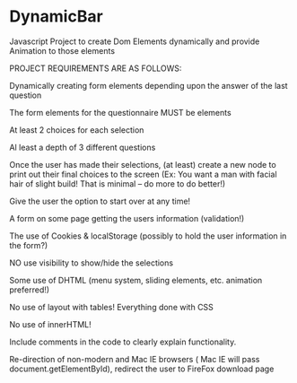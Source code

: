 DynamicBar
==========

Javascript Project to create Dom Elements dynamically and provide Animation to those elements

PROJECT REQUIREMENTS ARE AS FOLLOWS:

Dynamically creating form elements depending upon the answer of the last question

The form elements for the questionnaire MUST be elements

At least 2 choices for each selection

Al least a depth of 3 different questions 


Once the user has made their selections, (at least) create a new node to print out their final choices to the screen (Ex: You want a man with facial hair of slight build! That is minimal – do more to do better!)

Give the user the option to start over at any time!

A form on some page getting the users information (validation!)

The use of Cookies & localStorage (possibly to hold the user information in the form?)

NO use visibility to show/hide the selections

Some use of DHTML (menu system, sliding elements, etc. animation preferred!)

No use of layout with tables! Everything done with CSS

No use of innerHTML! 

Include comments in the code to clearly explain functionality.

Re-direction of non-modern and Mac IE browsers ( Mac IE will pass document.getElementById), redirect the user to FireFox download page

